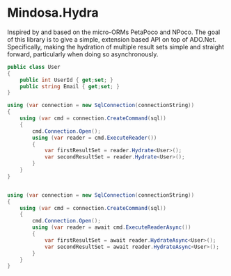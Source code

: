 # Mindosa.Hydra
Inspired by and based on the micro-ORMs PetaPoco and NPoco. The goal of this library is to give a simple, extension based API on top of ADO.Net. Specifically, making the hydration of multiple result sets simple and straight forward, particularly when doing so asynchronously.

```csharp
public class User 
{
    public int UserId { get;set; }
    public string Email { get;set; }
}

using (var connection = new SqlConnection(connectionString))
{
	using (var cmd = connection.CreateCommand(sql))
	{
		cmd.Connection.Open();
		using (var reader = cmd.ExecuteReader())
		{
			var firstResultSet = reader.Hydrate<User>();
			var secondResultSet = reader.Hydrate<User>();
		}
	}
}


using (var connection = new SqlConnection(connectionString))
{
	using (var cmd = connection.CreateCommand(sql))
	{
		cmd.Connection.Open();
		using (var reader = await cmd.ExecuteReaderAsync())
		{
			var firstResultSet = await reader.HydrateAsync<User>();
			var secondResultSet = await reader.HydrateAsync<User>();
		}
	}
}
```

